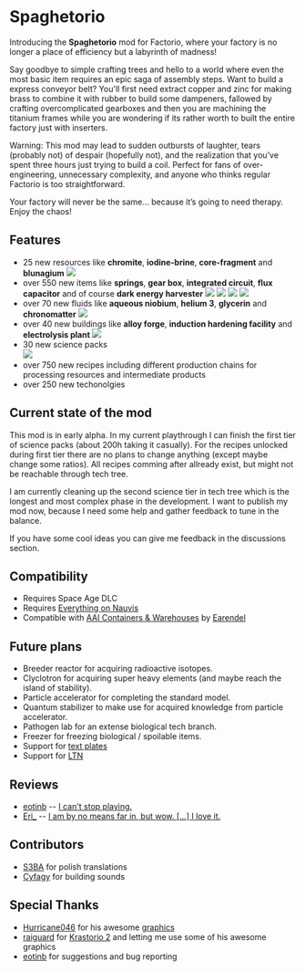 # Spaghetorio

Introducing the **Spaghetorio** mod for Factorio, where your factory is no longer a place of efficiency but a labyrinth of madness!

Say goodbye to simple crafting trees and hello to a world where even the most basic item requires an epic saga of assembly steps. Want to build a express conveyor belt? You'll first need extract copper and zinc for making brass to combine it with rubber to build some dampeners, fallowed by crafting overcomplicated gearboxes and then you are machining the titanium frames while you are wondering if its rather worth to built the entire factory just with inserters. 

Warning: This mod may lead to sudden outbursts of laughter, tears (probably not) of despair (hopefully not), and the realization that you’ve spent three hours just trying to build a coil. Perfect for fans of over-engineering, unnecessary complexity, and anyone who thinks regular Factorio is too straightforward.

Your factory will never be the same... because it’s going to need therapy. Enjoy the chaos!

## Features

- 25 new resources like **chromite**, **iodine-brine**, **core-fragment** and **blunagium**
![](https://raw.githubusercontent.com/Spaghenutti/Spaghetorio/refs/heads/main/images/resource.png)
- over 550 new items like **springs**, **gear box**, **integrated circuit**, **flux capacitor** and of course **dark energy harvester**
![](https://raw.githubusercontent.com/Spaghenutti/Spaghetorio/refs/heads/main/images/metals.png)
![](https://raw.githubusercontent.com/Spaghenutti/Spaghetorio/refs/heads/main/images/alloys.png)
![](https://raw.githubusercontent.com/Spaghenutti/Spaghetorio/refs/heads/main/images/intermediates.png)
![](https://raw.githubusercontent.com/Spaghenutti/Spaghetorio/refs/heads/main/images/alien.png)
- over 70 new fluids like **aqueous niobium**, **helium 3**, **glycerin** and **chronomatter**
![](https://raw.githubusercontent.com/Spaghenutti/Spaghetorio/refs/heads/main/images/fluids.png)
- over 40 new buildings like **alloy forge**, **induction hardening facility** and **electrolysis plant**
![](https://raw.githubusercontent.com/Spaghenutti/Spaghetorio/refs/heads/main/images/buildings.png)
- 30 new science packs                                    
![](https://raw.githubusercontent.com/Spaghenutti/Spaghetorio/refs/heads/main/images/science-packs-tier-3.png)
- over 750 new recipes including different production chains for processing resources and intermediate products
- over 250 new techonolgies

## Current state of the mod

This mod is in early alpha. In my current playthrough I can finish the first tier of science packs (about 200h taking it casually). For the recipes unlocked during first tier there are no plans to change anything (except maybe change some ratios). All recipes comming after allready exist, but might not be reachable through tech tree.

I am currently cleaning up the second science tier in tech tree which is the longest and most complex phase in the development. I want to publish my mod now, because I need some help and gather feedback to tune in the balance.

If you have some cool ideas you can give me feedback in the discussions section.

## Compatibility

- Requires Space Age DLC
- Requires [Everything on Nauvis](https://mods.factorio.com/mod/EverythingOnNauvis)
- Compatible with [AAI Containers & Warehouses](https://mods.factorio.com/mod/aai-containers) by [Earendel](https://mods.factorio.com/user/Earendel)

## Future plans

- Breeder reactor for acquiring radioactive isotopes.
- Clyclotron for acquiring super heavy elements (and maybe reach the island of stability).
- Particle accelerator for completing the standard model.
- Quantum stabilizer to make use for acquired knowledge from particle accelerator.
- Pathogen lab for an extense biological tech branch.
- Freezer for freezing biological / spoilable items.
- Support for [text plates](https://mods.factorio.com/mod/textplates?from=search)
- Support for [LTN](https://mods.factorio.com/mod/LogisticTrainNetwork?from=search)

## Reviews

- [eotinb](https://mods.factorio.com/user/eotinb) -- [I can't stop playing.](https://mods.factorio.com/mod/Spaghetorio/discussion/67c88c6555a86e9a3e4572d1)
- [Eri_](https://mods.factorio.com/user/Eri_) -- [I am by no means far in, but wow. [...] I love it.](https://mods.factorio.com/mod/Spaghetorio/discussion/67ce63d441f6766d0347c63e)

## Contributors

- [S3BA](https://mods.factorio.com/user/S3BA) for polish translations
- [Cyfagy](https://mods.factorio.com/user/Cyfagy) for building sounds

## Special Thanks

- [Hurricane046](https://mods.factorio.com/user/Hurricane046) for his awesome [graphics](https://www.figma.com/proto/y1IQG08ZG2jIeJ5sTyF4MP/Factorio-Buildings?node-id=14934-304&node-type=frame&t=tk88gXWNIga60zMr-0&scaling=scale-down-width&content-scaling=fixed&page-id=0%3A1&starting-point-node-id=2585%3A1158&hotspot-hints=0&hide-ui=1)
- [raiguard](https://mods.factorio.com/user/raiguard) for [Krastorio 2](https://mods.factorio.com/mod/Krastorio2) and letting me use some of his awesome graphics
- [eotinb](https://mods.factorio.com/user/eotinb) for suggestions and bug reporting
